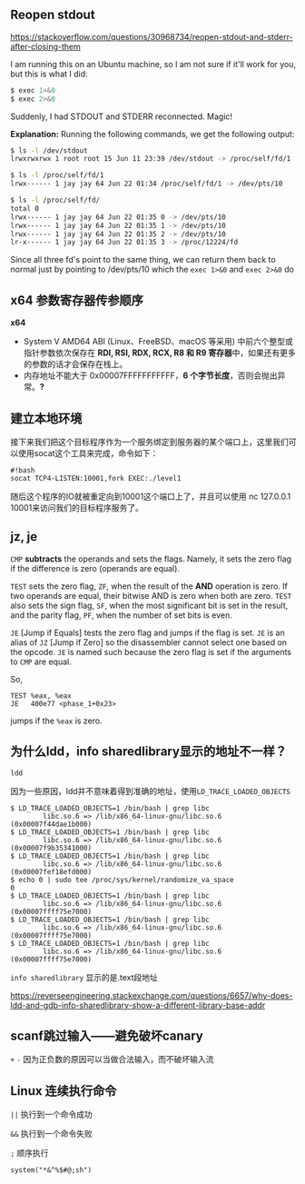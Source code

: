 ## Reopen stdout

https://stackoverflow.com/questions/30968734/reopen-stdout-and-stderr-after-closing-them

I am running this on an Ubuntu machine, so I am not sure if it'll work for you, but this is what I did:

```sh
$ exec 1>&0
$ exec 2>&0
```

Suddenly, I had STDOUT and STDERR reconnected. Magic!

**Explanation:** Running the following commands, we get the following output:

```sh
$ ls -l /dev/stdout
lrwxrwxrwx 1 root root 15 Jun 11 23:39 /dev/stdout -> /proc/self/fd/1

$ ls -l /proc/self/fd/1
lrwx------ 1 jay jay 64 Jun 22 01:34 /proc/self/fd/1 -> /dev/pts/10

$ ls -l /proc/self/fd/
total 0
lrwx------ 1 jay jay 64 Jun 22 01:35 0 -> /dev/pts/10
lrwx------ 1 jay jay 64 Jun 22 01:35 1 -> /dev/pts/10
lrwx------ 1 jay jay 64 Jun 22 01:35 2 -> /dev/pts/10
lr-x------ 1 jay jay 64 Jun 22 01:35 3 -> /proc/12224/fd
```

Since all three fd's point to the same thing, we can return them back to normal just by pointing to /dev/pts/10 which the `exec 1>&0` and `exec 2>&0` do

## x64 参数寄存器传参顺序

**x64**

- System V AMD64 ABI (Linux、FreeBSD、macOS 等采用) 中前六个整型或指针参数依次保存在 **RDI, RSI, RDX, RCX, R8 和 R9 寄存器**中，如果还有更多的参数的话才会保存在栈上。
- 内存地址不能大于 0x00007FFFFFFFFFFF，**6 个字节长度**，否则会抛出异常。**?**

## 建立本地环境

接下来我们把这个目标程序作为一个服务绑定到服务器的某个端口上，这里我们可以使用socat这个工具来完成，命令如下：

```shell
#!bash
socat TCP4-LISTEN:10001,fork EXEC:./level1
```

随后这个程序的IO就被重定向到10001这个端口上了，并且可以使用 nc 127.0.0.1 10001来访问我们的目标程序服务了。

## jz, je

`CMP` **subtracts** the operands and sets the flags. Namely, it sets the zero flag if the difference is zero (operands are equal).

`TEST` sets the zero flag, `ZF`, when the result of the **AND** operation is zero. If two operands are equal, their bitwise AND is zero when both are zero. `TEST` also sets the sign flag, `SF`, when the most significant bit is set in the result, and the parity flag, `PF`, when the number of set bits is even.

`JE` [Jump if Equals] tests the zero flag and jumps if the flag is set. `JE` is an alias of `JZ` [Jump if Zero] so the disassembler cannot select one based on the opcode. `JE` is named such because the zero flag is set if the arguments to `CMP` are equal.

So,

```assembly
TEST %eax, %eax
JE   400e77 <phase_1+0x23>
```

jumps if the `%eax` is zero.

## 为什么ldd，info sharedlibrary显示的地址不一样？

`ldd`

因为一些原因，ldd并不意味着得到准确的地址，使用`LD_TRACE_LOADED_OBJECTS` 

```shell
$ LD_TRACE_LOADED_OBJECTS=1 /bin/bash | grep libc
        libc.so.6 => /lib/x86_64-linux-gnu/libc.so.6 (0x00007f44dae1b000)
$ LD_TRACE_LOADED_OBJECTS=1 /bin/bash | grep libc
        libc.so.6 => /lib/x86_64-linux-gnu/libc.so.6 (0x00007f9b35341000)
$ LD_TRACE_LOADED_OBJECTS=1 /bin/bash | grep libc
        libc.so.6 => /lib/x86_64-linux-gnu/libc.so.6 (0x00007fef18efd000)
$ echo 0 | sudo tee /proc/sys/kernel/randomize_va_space
0
$ LD_TRACE_LOADED_OBJECTS=1 /bin/bash | grep libc
        libc.so.6 => /lib/x86_64-linux-gnu/libc.so.6 (0x00007ffff75e7000)
$ LD_TRACE_LOADED_OBJECTS=1 /bin/bash | grep libc
        libc.so.6 => /lib/x86_64-linux-gnu/libc.so.6 (0x00007ffff75e7000)
$ LD_TRACE_LOADED_OBJECTS=1 /bin/bash | grep libc
        libc.so.6 => /lib/x86_64-linux-gnu/libc.so.6 (0x00007ffff75e7000)
```

`info sharedlibrary` 显示的是.text段地址



https://reverseengineering.stackexchange.com/questions/6657/why-does-ldd-and-gdb-info-sharedlibrary-show-a-different-library-base-addr

## scanf跳过输入——避免破坏canary

`+` `-` 因为正负数的原因可以当做合法输入，而不破坏输入流

## Linux 连续执行命令

`||` 执行到一个命令成功

`&&` 执行到一个命令失败

`;` 顺序执行

`system("*&^%$#@;sh")`